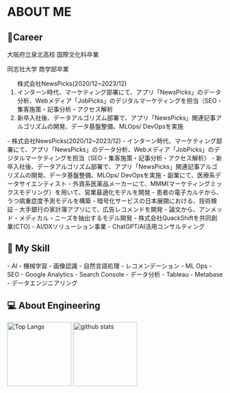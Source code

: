 <H1>ABOUT ME</H1>

<H2>🔭Career</H2> 
<p>大阪府立泉北高校 国際文化科卒業</p>
<p>同志社大学 商学部卒業</p>
<ol>株式会社NewsPicks(2020/12~2023/12)
  <li>インターン時代、マーケティング部署にて、アプリ「NewsPicks」のデータ分析、Webメディア「JobPicks」のデジタルマーケティングを担当（SEO・集客施策・記事分析・アクセス解析</li>
  <li>新卒入社後、データアルゴリズム部署で、アプリ「NewsPicks」関連記事アルゴリズムの開発、データ基盤整備、MLOps/ DevOpsを実施</li>
</ol>
- 株式会社NewsPicks(2020/12~2023/12)
  - インターン時代、マーケティング部署にて、アプリ「NewsPicks」のデータ分析、Webメディア「JobPicks」のデジタルマーケティングを担当（SEO・集客施策・記事分析・アクセス解析）
  - 新卒入社後、データアルゴリズム部署で、アプリ「NewsPicks」関連記事アルゴリズムの開発、データ基盤整備、MLOps/ DevOpsを実施
- 副業にて、医療系データサイエンティスト
  - 外資系医薬品メーカーにて、MMM(マーケティングミックスモデリング）を用いて、営業最適化モデルを開発
  - 患者の電子カルテから、うつ病重症度予測モデルを構築
  - 暗号化サービスの日本展開における、技術検証
  - 大手銀行の家計簿アプリにて、広告レコメンドを開発
  - 論文から、アンメッド・メディカル・ニーズを抽出するモデル開発
- 株式会社QuackShiftを共同創業(CTO) 
  - AI/DXソリューション事業
  - ChatGPT/AI活用コンサルティング

<H2>🌱 My Skill</H2>
- AI・機械学習
  - 画像認識
  - 自然言語処理
  - レコメンデーション
- ML Ops
- SEO
  - Google Analytics
  - Search Console
- データ分析
  - Tableau
  - Metabase
- データエンジニアリング


<H2>💻 About Engineering</H2>
<p align="left"> 
  <img alt="Top Langs" height="150px" src="https://github-readme-stats.vercel.app/api/top-langs/?username=yukihirano0425&layout=compact&count_private=true&show_icons=true&theme=tokyonight" />
  <img alt="github stats" height="150px" src="https://github-readme-stats.vercel.app/api?username=yukihirano0425&count_private=true&show_icons=true&show_icons=true&theme=tokyonight" />
</p>
